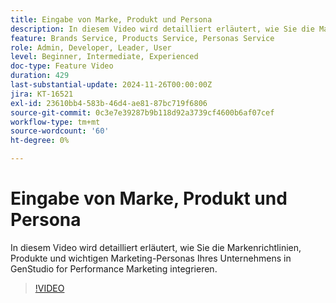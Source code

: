 ```yaml
---
title: Eingabe von Marke, Produkt und Persona
description: In diesem Video wird detailliert erläutert, wie Sie die Markenrichtlinien, Produkte und wichtigen Marketing-Personas Ihres Unternehmens in GenStudio for Performance Marketing integrieren.
feature: Brands Service, Products Service, Personas Service
role: Admin, Developer, Leader, User
level: Beginner, Intermediate, Experienced
doc-type: Feature Video
duration: 429
last-substantial-update: 2024-11-26T00:00:00Z
jira: KT-16521
exl-id: 23610bb4-583b-46d4-ae81-87bc719f6806
source-git-commit: 0c3e7e39287b9b118d92a3739cf4600b6af07cef
workflow-type: tm+mt
source-wordcount: '60'
ht-degree: 0%

---
```


# Eingabe von Marke, Produkt und Persona

In diesem Video wird detailliert erläutert, wie Sie die Markenrichtlinien, Produkte und wichtigen Marketing-Personas Ihres Unternehmens in GenStudio for Performance Marketing integrieren.

>[!VIDEO](https://video.tv.adobe.com/v/3439371/?learn=on&enablevpops)

